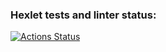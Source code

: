 ### Hexlet tests and linter status:
[![Actions Status](https://github.com/sazanik/layout-designer-positioning-project-56/actions/workflows/hexlet-check.yml/badge.svg)](https://github.com/sazanik/layout-designer-positioning-project-56/actions)